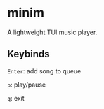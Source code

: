 # minim

A lightweight TUI music player.

## Keybinds

`Enter`: add song to queue

`p`: play/pause

`q`: exit

